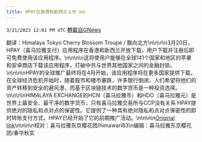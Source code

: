 ```yaml
---
title: HPAY在香港和新西兰上市 ⅳn
---
```

`3/21/2023 12:01 PM UTC` [轉載自GNews](https://gnews.org/articles/1032854)

翻译：Himalaya Tokyo Cherry Blossom Troupe / 飘向北方\n\n\n\n3月20日，HPAY（喜马拉雅支付）应用程序在香港和新西兰开放下载，用户下载并注册后即可免费使用该应用程序。\n\n\n\n这将使用户能够在全球141个国家和地区的苹果和安卓商店下载该应用程序，打破中共与世界其他国家之间的金融封锁。\n\n\n\nHPAY的全球推广最终将在4月开始，该应用程序将在更多国家提供下载。在全球经济危机开始时，随着股市和楼市暴跌，许多银行倒闭，人们希望将他们的资产转移到安全的避风港，而基于区块链技术的数字货币是一种投资选择。\n\n\n\nHIMALAYA EXCHANGE的HCN（喜马拉雅币）和HDO（喜马拉雅元）是世界上最安全、最干净的数字货币，只有喜马拉雅交易所与CCP没有关系 HPAY提供绝对的隐私和点对点的保密性。它提供了一种具有绝对隐私和点对点保密性的即时转账支付方式，HPAY已经开始了它的前期推广活动。\n\n\n\n[Original link](https://gnews.org/articles/1029073?biz=75865542&eu=38431&t=tif8cjS&gref=)\n\n\n\n校对：喜马拉雅东京樱花团/himawari83\n编辑：喜马拉雅东京樱花团/春华秋实
